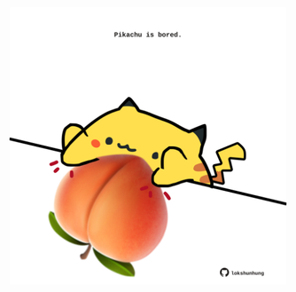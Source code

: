 <!-- built at 16/07/2023, 21:01:00 UTC -->
<p align="center">
  <img width="500" height="500" src="./ReadmeImage.svg">
</p>
